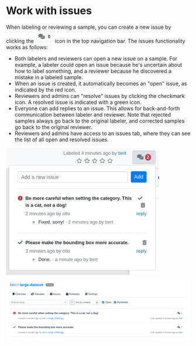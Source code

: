 # Work with issues

When labeling or reviewing a sample, you can create a new issue by clicking the ![](<../.gitbook/assets/image (8).png>) icon in the top navigation bar. The issues functionality works as follows:

* Both labelers and reviewers can open a new issue on a sample. For example, a labeler could open an issue because he's uncertain about how to label something, and a reviewer because he discovered a mistake in a labeled sample.
* When an issue is created, it automatically becomes an "open" issue, as indicated by the red icon.
* Reviewers and admins can "resolve" issues by clicking the checkmark icon. A resolved issue is indicated with a green icon.
* Everyone can add replies to an issue. This allows for back-and-forth communication between labeler and reviewer. Note that rejected samples always go back to the original labeler, and corrected samples go back to the original reviewer.
* Reviewers and admins have access to an issues tab, where they can see the list of all open and resolved issues.

![](<../.gitbook/assets/image (20).png>)

![](<../.gitbook/assets/image (3) (1).png>)
